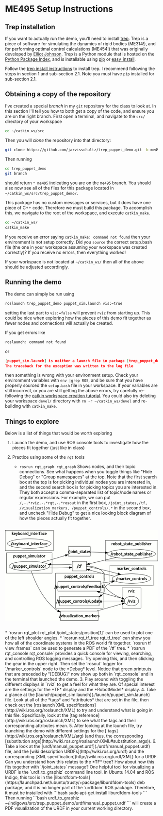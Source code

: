 ME495 Setup Instructions
========================


## Trep installation ##

If you want to actually run the demo, you'll need to install [trep]. Trep is a
piece of software for simulating the dynamics of rigid bodies (ME314!), and for
performing optimal control calculations (ME454!) that was originally developed
by [Elliot Johnson][ejo]. Trep is a Python module that is hosted on the [Python
Package Index][pypi], and is installable using [pip] or [easy\_install][easy].

Follow the [trep install instructions][tinstall] to install trep. I recommend
following the steps in section 1 and sub-section 2.1. Note you must have `pip`
installed for sub-section 2.1.

## Obtaining a copy of the repository ##

I've created a special *branch* in my `git` repository for the class to look
at. In this section I'll tell you how to both get a copy of the code, and ensure
you are on the right branch. First open a terminal, and navigate to the `src/`
directory of your workspace

```bash
cd ~/catkin_ws/src
```

Then you will *clone* the repository into that directory:

```bash
git clone https://github.com/jarvisschultz/trep_puppet_demo.git -b me495
```

Then running

```bash
cd trep_puppet_demo
git branch
```

should return `* me495` indicating you are on the `me495` branch. You should
also now see all of the files for this package located in
`~/catkin_ws/src/trep_puppet_demo/`.

This package has no custom messages or services, but it does have one piece of
C++ code. Therefore we must build this package. To accomplish this, we navigate
to the root of the workspace, and execute `catkin_make`.

```bash
cd ~/catkin_ws/
catkin_make
```

If you receive an error saying `catkin_make: command not found` then your
environment is not setup correctly. Did you `source` the correct setup.bash file
(the one in your workspace assuming your workspace was created correctly)? If
you receive no errors, then everything worked!

If your workspace is not located at `~/catkin_ws/` then all of the above should
be adjusted accordingly.

## Running the demo ##

The demo can simply be run using

```bash
roslaunch trep_puppet_demo puppet_sim.launch vis:=true
```

setting the last part to `vis:=false` will prevent `rviz` from starting up. This
could be nice when exploring how the pieces of this demo fit together as fewer
nodes and connections will actually be created.

If you get errors like

```bash
roslaunch: command not found
```

or

```json
[puppet_sim.launch] is neither a launch file in package [trep_puppet_demo] nor is [trep_puppet_demo] a launch file name
The traceback for the exception was written to the log file
```

then something is wrong with your environment setup. Check your environment
variables with `env |grep ROS`, and be sure that you have properly sourced the
`setup.bash` file in your workspace. If your variables are still incorrect, or
you are still getting the above errors, try carefully re-following the
[catkin workspace creation tutorial](http://wiki.ros.org/catkin/Tutorials/create_a_workspace).
You could also try deleting your workspace `devel/` directory with `rm -r
~/catkin_ws/devel` and re-building with `catkin_make`.


## Things to explore ##

Below is a list of things that would be worth exploring

1. Launch the demo, and use ROS console tools to investigate how the pieces fit
   together (just like in class)

2. Practice using some of the `rqt` tools
    * `rosrun rqt_graph rqt_graph` Shows nodes, and their topic connections. See
      what happens when you toggle things like "Hide Debug" or "Group
      namespaces" at the top. Note that the first search box at the top is for
      picking individual nodes you are interested in, and the second search box
      is for picking topics you are interested in. They both accept a
      comma-separated list of topic/node names or regular expressions. For
      example, we can put `/,-.*rviz,-.*rqt,-.*rosout` in the first box,
      `/joint_states,/tf, /visualization_markers, /puppet_controls/.*` in the
      second box, and uncheck "Hide Debug" to get a nice looking block diagram
      of how the pieces actually fit together.
<p>
<br>
<img src="./images/rosgraph-resize.png" alt="Useful ROS graph" width="640"
      style="margin-left:auto; margin-right:auto; display:block;"/>
<br>
</p>
    * `rosrun rqt_plot rqt_plot /joint_states/position[1]` can be used to plot
      one of the left shoulder angles.
    * `rosrun rqt_tf_tree rqt_tf_tree` can show you how all of the coordinate
      systems in the ROS world fit together. `rosrun tf view_frames` can be used
      to generate a PDF of the `/tf` tree.
    * `rosrun rqt_console rqt_console` provides a quick console for viewing,
      searching, and controlling ROS logging messages. Try opening this, and
      then clicking the gear in the upper right. Then set the `rosout` logger
      for `/marker_controls` node to the *Debug* level. Notice that green
      printouts that are preceded by "[DEBUG]" now show up both in `rqt_console`
      and in the terminal that launched the demo.
3. Play around with toggling the different displays in `rviz` to get a feel for
   what they are. Of special interest are the settings for the *TF* display and
   the *RobotModel* display.
4. Take a glance at the [launch/puppet_sim.launch](./launch/puppet_sim.launch)
   file. Look at all of the *tags* and *attributes* that are set in the file,
   then check out the
   [roslaunch XML specifications](http://wiki.ros.org/roslaunch/XML) to try and
   understand what is going in this file. Specifically, look at the
   [tag reference](http://wiki.ros.org/roslaunch/XML) to see what the tags and
   their corresponding attributes mean.
5. After looking at the launch file, try launching the demo with different
   settings for the [<arg> tags](http://wiki.ros.org/roslaunch/XML/arg) (and
   thus, the corresponding 
   [substitution args](http://wiki.ros.org/roslaunch/XML#substitution_args)).
6. Take a look at the [urdf/manual_puppet.urdf](./urdf/manual_puppet.urdf) file,
   and the [wiki description URDFs](http://wiki.ros.org/urdf) and the
   corresponding [XML specification](http://wiki.ros.org/urdf/XML) for a
   URDF. Can you understand how this relates to the *TF* tree? How about how
   this fits together with `/joint_states` message? One helpful tool for
   visualizing a URDF is the `urdf_to_graphiz` command line tool. In Ubuntu
   14.04 and ROS Indigo, this tool is in the
   [liburdfdom-tools](https://launchpad.net/ubuntu/trusty/+package/liburdfdom-tools)
   deb package, and it is no longer part of the `urdfdom` ROS
   package. Therefore, it must be installed with
   ```bash
   sudo apt-get install liburdfdom-tools
   ```
   Then running
   ```bash
   urdf_to_graphiz ~/indigows/src/trep_puppet_demo/urdf/manual_puppet.urdf
   ```
   will create a PDF visualization of the URDF in your current working directory.






[trep]: http://murpheylab.github.io/trep/
[ejo]: http://nxr.northwestern.edu/people/elliot-johnson
[pypi]: https://pypi.python.org/pypi/
[pip]:https://pypi.python.org/pypi/pip
[easy]: http://pythonhosted.org//setuptools/easy_install.html
[tinstall]: http://murpheylab.github.io/trep/install/
